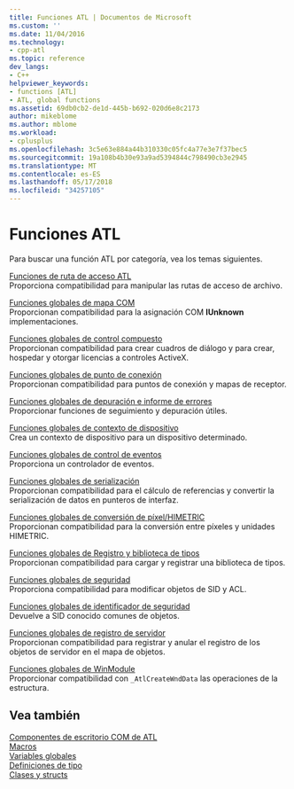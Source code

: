 ```yaml
---
title: Funciones ATL | Documentos de Microsoft
ms.custom: ''
ms.date: 11/04/2016
ms.technology:
- cpp-atl
ms.topic: reference
dev_langs:
- C++
helpviewer_keywords:
- functions [ATL]
- ATL, global functions
ms.assetid: 69db0cb2-de1d-445b-b692-020d6e8c2173
author: mikeblome
ms.author: mblome
ms.workload:
- cplusplus
ms.openlocfilehash: 3c5e63e884a44b310330c05fc4a77e3e7f37bec5
ms.sourcegitcommit: 19a108b4b30e93a9ad5394844c798490cb3e2945
ms.translationtype: MT
ms.contentlocale: es-ES
ms.lasthandoff: 05/17/2018
ms.locfileid: "34257105"
---
```

# <a name="atl-functions"></a>Funciones ATL


Para buscar una función ATL por categoría, vea los temas siguientes.  
  
 [Funciones de ruta de acceso ATL](../../atl/reference/com-map-global-functions.md)  
 Proporciona compatibilidad para manipular las rutas de acceso de archivo.
 
 [Funciones globales de mapa COM](../../atl/reference/com-map-global-functions.md)  
 Proporcionan compatibilidad para la asignación COM **IUnknown** implementaciones.  
  
 [Funciones globales de control compuesto](../../atl/reference/composite-control-global-functions.md)  
 Proporcionan compatibilidad para crear cuadros de diálogo y para crear, hospedar y otorgar licencias a controles ActiveX.  
  
 [Funciones globales de punto de conexión](../../atl/reference/connection-point-global-functions.md)  
 Proporcionan compatibilidad para puntos de conexión y mapas de receptor.  
  
 [Funciones globales de depuración e informe de errores](../../atl/reference/debugging-and-error-reporting-global-functions.md)  
 Proporcionar funciones de seguimiento y depuración útiles.  
  
 [Funciones globales de contexto de dispositivo](../../atl/reference/device-context-global-functions.md)  
 Crea un contexto de dispositivo para un dispositivo determinado.  
  
 [Funciones globales de control de eventos](../../atl/reference/event-handling-global-functions.md)  
 Proporciona un controlador de eventos.  
  
 [Funciones globales de serialización](../../atl/reference/marshaling-global-functions.md)  
 Proporcionan compatibilidad para el cálculo de referencias y convertir la serialización de datos en punteros de interfaz.  
  
 [Funciones globales de conversión de píxel/HIMETRIC](../../atl/reference/pixel-himetric-conversion-global-functions.md)  
 Proporcionan compatibilidad para la conversión entre píxeles y unidades HIMETRIC.  
  
 [Funciones globales de Registro y biblioteca de tipos](../../atl/reference/registry-and-typelib-global-functions.md)  
 Proporcionan compatibilidad para cargar y registrar una biblioteca de tipos.  
  
 [Funciones globales de seguridad](../../atl/reference/security-global-functions.md)  
 Proporciona compatibilidad para modificar objetos de SID y ACL.  
  
 [Funciones globales de identificador de seguridad](../../atl/reference/security-identifier-global-functions.md)  
 Devuelve a SID conocido comunes de objetos.  
  
 [Funciones globales de registro de servidor](../../atl/reference/server-registration-global-functions.md)  
 Proporcionan compatibilidad para registrar y anular el registro de los objetos de servidor en el mapa de objetos.  
  
 [Funciones globales de WinModule](../../atl/reference/winmodule-global-functions.md)  
 Proporcionar compatibilidad con `_AtlCreateWndData` las operaciones de la estructura.  
  
## <a name="see-also"></a>Vea también  
    
 [Componentes de escritorio COM de ATL](../../atl/atl-com-desktop-components.md)   
 [Macros](../../atl/reference/atl-macros.md)   
 [Variables globales](../../atl/reference/atl-global-variables.md)   
 [Definiciones de tipo](../../atl/reference/atl-typedefs.md)   
 [Clases y structs](../../atl/reference/atl-classes.md)
